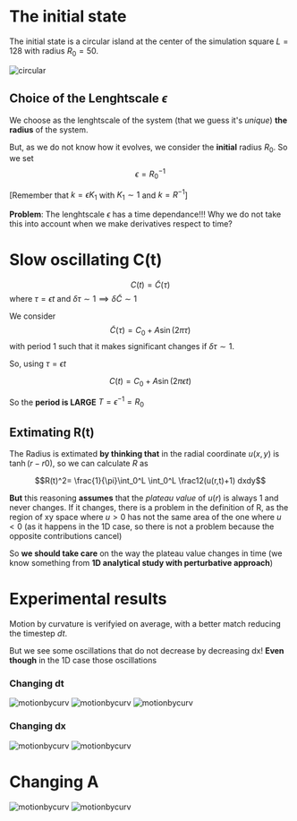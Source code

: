# The initial state
The initial state is a circular island at the center of the simulation square $L=128$ with radius $R_0=50$.



![circular](../Checking%20Crank-Nicolson%202D/Plots/circular_front%20t=0.png?raw=true)

## Choice of the Lenghtscale $\epsilon$
We choose as the lenghtscale of the system (that we guess it's _unique_) **the radius** of the system.

But, as we do not know how it evolves, we consider the **initial** radius $R_0$.
So we set
$$\epsilon = R_0^{-1}$$

[Remember that $k = \epsilon K_1$ with $K_1\sim 1$ and $k = R^{-1}$]

**Problem**: The lenghtscale $\epsilon$ has a time dependance!!!
Why we do not take this into account when we make derivatives respect to time?


# Slow oscillating C(t)
$$C(t) = \tilde{C}(\tau)$$
where $\tau = \epsilon t$ and $\delta \tau \sim 1 \implies \delta \tilde{C} \sim 1$

We consider 
$$\tilde{C}(\tau) = C_0 + A\sin(2\pi \tau)$$
with period 1 such that it makes significant changes if $\delta \tau \sim 1$.

So, using $\tau = \epsilon t$

$$C(t) = C_0 + A\sin(2\pi \epsilon t)$$

So the **period is LARGE** $T = \epsilon^{-1}=R_0$

## Extimating R(t)

The Radius is extimated **by thinking that** in the radial coordinate $u(x,y)$ is $\tanh(r-r0)$, so we can calculate $R$ as

$$R(t)^2= \frac{1}{\pi}\int_0^L \int_0^L \frac12(u(r,t)+1) dxdy$$

**But** this reasoning **assumes** that the _plateau value_ of $u(r)$ is always 1 and never changes.
If it changes, there is a problem in the definition of R, as the region of xy space where $u>0$ has not the same area of the one where $u<0$ (as it happens in the 1D case, so there is not a problem because the opposite contributions cancel)

So **we should take care** on the way the plateau value changes in time (we know something from **1D analytical study with perturbative approach**)

# Experimental results
Motion by curvature is verifyied on average, with a better match reducing the timestep $dt$.

But we see some oscillations that do not decrease by decreasing dx!
**Even though** in the 1D case those oscillations

### Changing dt
![motionbycurv](Slow%20oscillations/C0=1A=0.1dx=0.1dt=0.5.png?raw=true)
![motionbycurv](Slow%20oscillations/C0=1A=0.1dx=0.1dt=0.1.png?raw=true)
![motionbycurv](Slow%20oscillations/C0=1A=0.1dx=0.1dt=0.05.png?raw=true)
### Changing dx
![motionbycurv](Slow%20oscillations/C0=1A=0.1dx=0.1dt=0.1.png?raw=true)
![motionbycurv](Slow%20oscillations/C0=1A=0.1dx=0.05dt=0.1.png?raw=true)

# Changing A
![motionbycurv](Slow%20oscillations/C0=1A=0.1dx=0.1dt=0.1.png?raw=true)
![motionbycurv](Slow%20oscillations/C0=1A=0.5dx=0.1dt=0.1.png?raw=true)